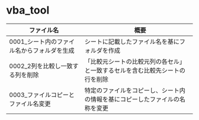 # vba_tool

| ファイル名 |　概要 |
| ------------- | ------------- |
| 0001_シート内のファイル名からフォルダを生成 | シートに記載したファイル名を基にフォルダを作成 |
| 0002_2列を比較し一致する列を削除 | 「比較元シートの比較元列の各セル」と一致するセルを含む比較先シートの行を削除 |
| 0003_ファイルコピーとファイル名変更 | 特定のファイルをコピーし、シート内の情報を基にコピーしたファイルの名称を変更 |
